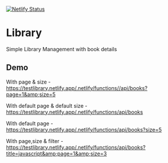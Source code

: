 [![Netlify Status](https://api.netlify.com/api/v1/badges/753313a0-9548-4972-b64c-6e48168febc5/deploy-status)](https://app.netlify.com/sites/testlibrary/deploys)
# Library
Simple Library Management with book details



## Demo

With page & size  - https://testlibrary.netlify.app/.netlify/functions//api/books?page=1&amp;size=5

With default page & default size - 
https://testlibrary.netlify.app/.netlify/functions/api/books

With default page - 
https://testlibrary.netlify.app/.netlify/functions/api/books?size=5

With page,size & filter - 
https://testlibrary.netlify.app/.netlify/functions/api/books?title=javascript&amp;page=1&amp;size=3
